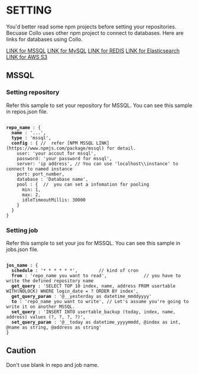 # SETTING

You'd better read some npm projects before setting your repositories. Becuase Collo uses other npm project to connect to databases. 
Here are links for databases using Collo.

[LINK for MSSQL](https://www.npmjs.com/package/mssql)
[LINK for MySQL](https://www.npmjs.com/package/mysql)
[LINK for REDIS](https://www.npmjs.com/package/redis)
[LINK for Elasticsearch](https://www.npmjs.com/package/elasticsearch)
[LINK for AWS S3](https://www.npmjs.com/package/aws-sdk)

## MSSQL

### Setting repository

Refer this sample to set your repository for MSSQL. You can see this sample in repos.json file.

<pre><code>
<b>repo_name</b> : {
  <b>name</b> : '...',
  <b>type</b> : 'mssql',
  <b>config</b> : { //  refer [NPM MSSQL LINK](https://www.npmjs.com/package/mssql) for detail.
    user: 'your accout for mssql',
    password: 'your password for mssql',
    server: 'ip address', // You can use 'localhost\\instance' to connect to named instance
    port: port_number,
    database : 'Database name',
    pool : {  //  you can set a infomation for pooling 
      min: 1,
      max: 2,
      idleTimeoutMillis: 30000
    }
  }
}
</code></pre>

### Setting job

Refer this sample to set your jos for MSSQL. You can see this sample in jobs.json file.

<pre><code>
<b>jos_name</b> : {
  <b>schedule</b> : '* * * * * *',        // kind of cron
  <b>from</b> : 'repo_name you want to read',              // you have to write the defined repository name 
  <b>get_query</b> : 'SELECT TOP 10 index, name, address FROM usertable WITH(NOLOCK) WHERE login_date = ? ORDER BY index',
  <b>get_query_param</b> : '@__yesterday as datetime_mmddyyyy'
  <b>to</b> : 'repo_name you want to write', // Let's assume you're going to write it on another MSSQL.
  <b>set_query</b> : 'INSERT INTO usertable_backup (today, index, name, address) values (?, ?, ?, ?)',
  <b>set_query_param</b> : '@__today as datetime_yyyymmdd, @index as int, @name as string, @address as string'
}
</code></pre>





## Caution
Don't use blank in repo and job name.


